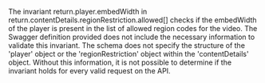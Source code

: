 The invariant return.player.embedWidth in return.contentDetails.regionRestriction.allowed[] checks if the embedWidth of the player is present in the list of allowed region codes for the video. The Swagger definition provided does not include the necessary information to validate this invariant. The schema does not specify the structure of the 'player' object or the 'regionRestriction' object within the 'contentDetails' object. Without this information, it is not possible to determine if the invariant holds for every valid request on the API.
